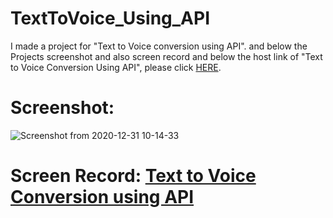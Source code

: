 # TextToVoice_Using_API

I made a project for "Text to Voice conversion using API". and below the Projects screenshot and also screen record and below the host link of "Text to Voice Conversion Using API", please click [HERE](https://imdadulhaque1.github.io/TextToVoice_Using_API/).

# Screenshot:
![Screenshot from 2020-12-31 10-14-33](https://user-images.githubusercontent.com/45633928/103394177-20d20100-4b51-11eb-85f2-52e6703dd19f.png)

# Screen Record: [Text to Voice Conversion using API](https://drive.google.com/file/d/1T19brhC8LfyQNjFG--khNvX3wxWgslwM/view?usp=sharing)
